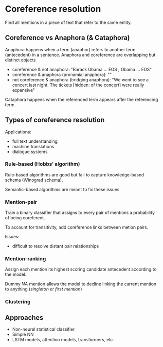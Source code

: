 # Coreference resolution

Find all mentions in a piece of text that refer to the same entity.

## Coreference vs Anaphora (& Cataphora)

Anaphora happens when a term (anaphor) refers to another term (antecedent) in a sentence. Anaphora and coreference are overlapping but distinct objects
- coreference & not anaphora: "Barack Obama ... EOS ; Obama ... EOS"
- coreference & anaphora (pronomial anaphora): ""
- not coreference & anaphora (bridging anaphora): "We went to see a concert last night. The tickets [hidden: of the concert] were really expensive"

Cataphora happens when the referenced term appears after the referencing term.

## Types of coreference resolution

Applications:
- full text understanding
- machine translations
- dialogue systems

### Rule-based (Hobbs' algorithm)

Rule-based algorithms are good but fail to capture knowledge-based schema (Winograd schema).

Semantic-based algorithms are meant to fix these issues.

### Mention-pair

Train a binary classifier that assigns to every pair of mentions a probability of being coreferent.

To account for transitivity, add coreference links between metion pairs.

Issues:
- difficult to resolve distant pair relationships

### Mention-ranking

Assign each mention its highest scoring candidate antecedent according to the model.

Dummy *NA* mention allows the model to decline linking the current mention to anything (*singleton* or *first mention*)

### Clustering

## Approaches

- Non-neural statistical classifier
- Simple NN
- LSTM models, attention models, transformers, etc.
